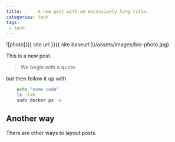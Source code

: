 ```yaml
---
title:      A new post with an excessively long title. 
categories: tech
tags:
 - tech
---
```



![photo]({{ site.url }}{{ site.baseurl }}/assets/images/bio-photo.jpg)

This is a new post. 

> We begin with a quote

but then follow it up with 

```bash
    echo "some code"
    ls -lah
    sudo docker ps -a
```

## Another way

There are other ways to layout posts. 

